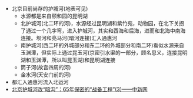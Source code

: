 - 北京目前尚存的护城河(地表可见)
    - 水源都是来自颐和园的昆明湖
    - 北护城河(北二环的河)，水源经过昆明湖和紫竹苑，动物园，在北下关拐了通过一个几字弯，进入护城河，其实和西海和后海，进而和北海中南海连接。坝河和亮马河(暗河连接)汇入通惠河
    - 南护城河(西二环的外城部分和东二环的外城部分和南二环)看似水源来自玉渊潭，但实际上通过昆玉河(京密引水渠的一部分，顾名思义，连接昆明湖和玉渊潭，所以叫昆玉湖)和昆明湖连接
    - 筒子河(故宫四周的河)
    - 金水河(天安门前的河)
- 都汇入通惠河流入北运河
- [北京护城河改“暗沟”：65年保密的“战备工程”(3)——中新网](http://www.chinanews.com.cn/cul/news/2010/02-23/2133148.shtml)
